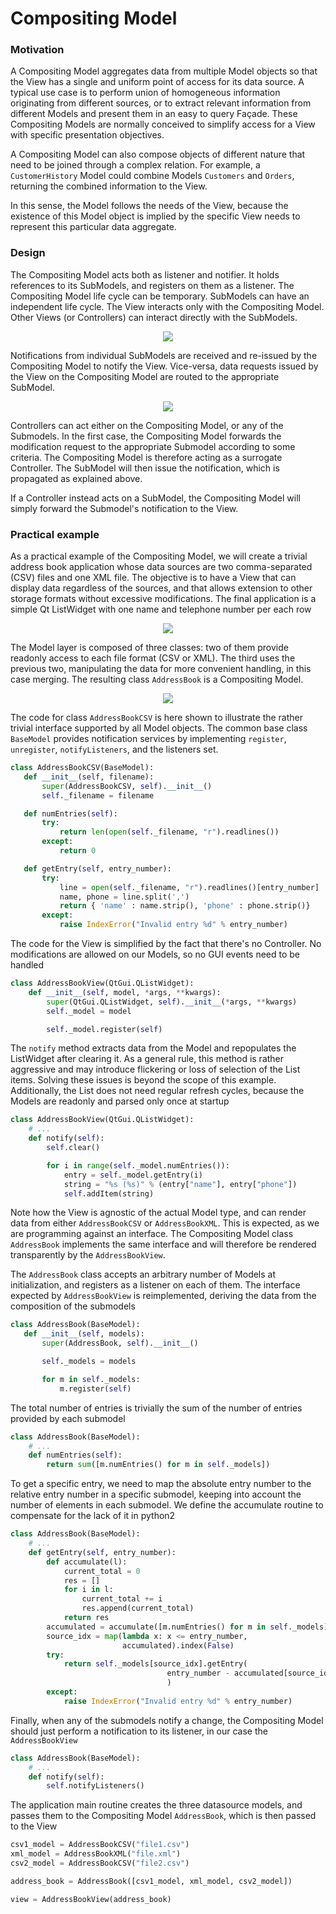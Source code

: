 # Compositing Model

### Motivation

A Compositing Model aggregates data from multiple Model objects so that the
View has a single and uniform point of access for its data source. 
A typical use case is to perform union of homogeneous
information originating from different sources, or to extract relevant
information from different Models and present them in an easy to query Façade.
These Compositing Models are normally conceived to simplify access for a View with specific presentation objectives. 

A Compositing Model can also compose objects of different nature that need 
to be joined through a complex relation. For example, a `CustomerHistory` 
Model could combine Models `Customers` and `Orders`, returning the combined information to the View.

In this sense, the Model follows the needs of the View, because
the existence of this Model object is implied by the specific View 
needs to represent this particular data aggregate.

### Design

The Compositing Model acts both as listener and notifier. It holds references to its SubModels, and registers on them as a listener. The Compositing Model 
life cycle can be temporary. SubModels can have an independent life cycle.
The View interacts only with the Compositing Model. Other Views 
(or Controllers) can interact directly with the SubModels.

<p align="center">
    <img src="images/compositing_model/compositing_model_design.png" /> 
</p>

Notifications from individual SubModels are received and re-issued by the
Compositing Model to notify the View. Vice-versa, data requests issued by 
the View on the Compositing Model are routed to the appropriate SubModel. 

<p align="center">
    <img src="images/compositing_model/compositing_model_view_interaction.png" /> 
</p>

Controllers can act either on the Compositing Model, or any of the Submodels.
In the first case, the Compositing Model forwards the modification request
to the appropriate Submodel according to some criteria. The Compositing Model 
is therefore acting as a surrogate Controller. The SubModel will then issue 
the notification, which is propagated as explained above. 

If a Controller instead acts on a SubModel, the Compositing Model will 
simply forward the Submodel's notification to the View.

### Practical example

As a practical example of the Compositing Model, we will create a trivial address book application whose data sources are two
comma-separated (CSV) files and one XML file. The objective is to have a View
that can display data regardless of the sources, and that allows
extension to other storage formats without excessive modifications. The final
application is a simple Qt ListWidget with one name and telephone number per
each row

<p align="center">
    <img src="images/CompositingModel/compositingmodel-screenshot.png" /> 
</p>

The Model layer is composed of three classes: two of them provide readonly
access to each file format (CSV or XML). The third uses the previous two,
manipulating the data for more convenient handling, in this case merging. The
resulting class ``AddressBook`` is a Compositing Model.

<p align="center">
    <img src="images/CompositingModel/compositingmodel.png" />
</p>

The code for class ``AddressBookCSV`` is here shown to illustrate the rather
trivial interface supported by all Model objects. The common base class
``BaseModel`` provides notification services by implementing
``register``, ``unregister``, ``notifyListeners``, and the listeners set.

```python
class AddressBookCSV(BaseModel):
   def __init__(self, filename):
       super(AddressBookCSV, self).__init__()
       self._filename = filename

   def numEntries(self):
       try:
           return len(open(self._filename, "r").readlines())
       except:
           return 0

   def getEntry(self, entry_number):
       try:
           line = open(self._filename, "r").readlines()[entry_number]
           name, phone = line.split(',')
           return { 'name' : name.strip(), 'phone' : phone.strip()}
       except:
           raise IndexError("Invalid entry %d" % entry_number)
```

The code for the View is simplified by the fact that there's no Controller. No
modifications are allowed on our Models, so no GUI events need to be handled

```python
class AddressBookView(QtGui.QListWidget):
    def __init__(self, model, *args, **kwargs):
        super(QtGui.QListWidget, self).__init__(*args, **kwargs)
        self._model = model

        self._model.register(self)
```

The ``notify`` method extracts data from the Model and repopulates the ListWidget after clearing it. As a general rule, this method is rather aggressive and may introduce flickering or loss of selection of the List items. Solving these issues is beyond the scope of this example. Additionally, the List does not need regular refresh cycles, because the Models are readonly and parsed only once at startup

```python
class AddressBookView(QtGui.QListWidget):
    # ...
    def notify(self):
        self.clear()

        for i in range(self._model.numEntries()):
            entry = self._model.getEntry(i)
            string = "%s (%s)" % (entry["name"], entry["phone"])
            self.addItem(string)
```

Note how the View is agnostic of the actual Model type, and can render data from either ``AddressBookCSV`` or ``AddressBookXML``. This is expected, as we are programming against an interface. The Compositing Model class ``AddressBook`` implements the same interface and will therefore be rendered transparently by the ``AddressBookView``. 

The ``AddressBook`` class accepts an arbitrary number of Models at initialization, and registers as a listener on each of them. The interface expected by ``AddressBookView`` is reimplemented, deriving the data from the composition of the submodels 

```python
class AddressBook(BaseModel):
   def __init__(self, models):
       super(AddressBook, self).__init__()

       self._models = models

       for m in self._models:
           m.register(self)
```

The total number of entries is trivially the sum of the number of entries
provided by each submodel 

```python
class AddressBook(BaseModel):
    # ...
    def numEntries(self):
        return sum([m.numEntries() for m in self._models])
```

To get a specific entry, we need to map the absolute entry number to the
relative entry number in a specific submodel, keeping into account the number
of elements in each submodel. We define the accumulate routine to compensate
for the lack of it in python2 

```python
class AddressBook(BaseModel):
    # ...
    def getEntry(self, entry_number):
        def accumulate(l):
            current_total = 0
            res = []
            for i in l:
                current_total += i
                res.append(current_total)
            return res
        accumulated = accumulate([m.numEntries() for m in self._models])
        source_idx = map(lambda x: x <= entry_number,
                         accumulated).index(False)
        try:
            return self._models[source_idx].getEntry(
                                   entry_number - accumulated[source_idx]
                                   )
        except:
            raise IndexError("Invalid entry %d" % entry_number)
```

Finally, when any of the submodels notify a change, the Compositing Model
should just perform a notification to its listener, in our case the
``AddressBookView``

```python
class AddressBook(BaseModel):
    # ...
    def notify(self):
        self.notifyListeners()
```

The application main routine creates the three datasource models, and passes
them to the Compositing Model ``AddressBook``, which is then passed to the View 

```python
csv1_model = AddressBookCSV("file1.csv")
xml_model = AddressBookXML("file.xml")
csv2_model = AddressBookCSV("file2.csv")

address_book = AddressBook([csv1_model, xml_model, csv2_model])

view = AddressBookView(address_book)
```

